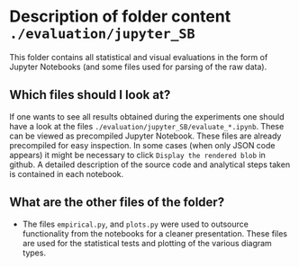 # Description of folder content `./evaluation/jupyter_SB`

This folder contains all statistical and visual evaluations in the form of Jupyter Notebooks (and some files used for parsing of the raw data).

## Which files should I look at?

If one wants to see all results obtained during the experiments one should have a look at the files `./evaluation/jupyter_SB/evaluate_*.ipynb`.
These can be viewed as precompiled Jupyter Notebook. These files are already precompiled for easy inspection.
In some cases (when only JSON code appears) it might be necessary to click `Display the rendered blob` in github.
A detailed description of the source code and analytical steps taken is contained in each notebook.

## What are the other files of the folder?

* The files `empirical.py`,  and `plots.py` were used to outsource functionality from the notebooks for a cleaner presentation.
These files are used for the statistical tests and plotting of the various diagram types.